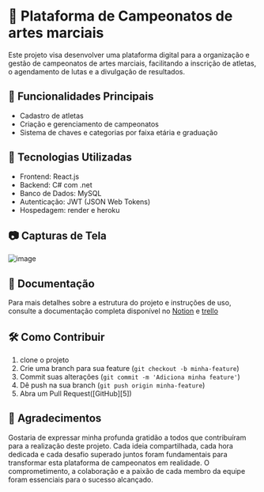 # 🥋 Plataforma de Campeonatos de artes marciais

Este projeto visa desenvolver uma plataforma digital para a organização e gestão de campeonatos de artes marciais, facilitando a inscrição de atletas, o agendamento de lutas e a divulgação de resultados.

## 📌 Funcionalidades Principais

* Cadastro de atletas 
* Criação e gerenciamento de campeonatos
* Sistema de chaves e categorias por faixa etária e graduação

## 🚀 Tecnologias Utilizadas

* Frontend: React.js
* Backend: C# com .net
* Banco de Dados: MySQL
* Autenticação: JWT (JSON Web Tokens)
* Hospedagem: render e heroku

## 📷 Capturas de Tela

![image](https://github.com/user-attachments/assets/e837f61d-4b65-4919-9ebc-5f67e1a6b5a3)



## 📄 Documentação

Para mais detalhes sobre a estrutura do projeto e instruções de uso, consulte a documentação completa disponível no [Notion](https://www.notion.so/Projeto-4-plataforma-de-campeonato-1a85e27ae34280529309d48350f3ab0e) e 
[trello](https://www.figma.com/design/GzKxuvujzeReJ3KLgFHfkd/jiu-jtsu?node-id=0-1&t=0WLTISzKmMJk8zWU-1)

## 🛠️ Como Contribuir

1. clone o projeto
2. Crie uma branch para sua feature (`git checkout -b minha-feature`)
3. Commit suas alterações (`git commit -m 'Adiciona minha feature'`)
4. Dê push na sua branch (`git push origin minha-feature`)
5. Abra um Pull Request([GitHub][5])


## 🙌 Agradecimentos

Gostaria de expressar minha profunda gratidão a todos que contribuíram para a realização deste projeto.
Cada ideia compartilhada, cada hora dedicada e cada desafio superado juntos foram fundamentais para transformar esta plataforma de campeonatos em realidade. 
O comprometimento, a colaboração e a paixão de cada membro da equipe foram essenciais para o sucesso alcançado.
